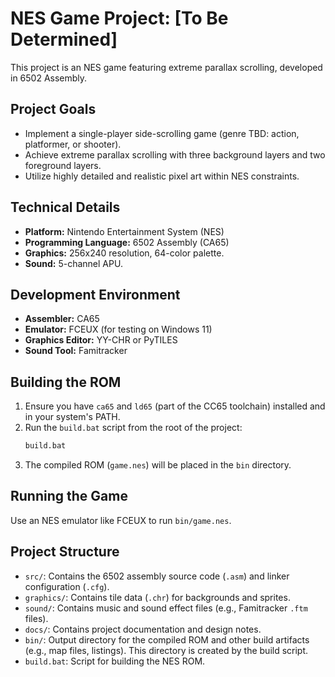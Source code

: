 # NES Game Project: [To Be Determined]

This project is an NES game featuring extreme parallax scrolling, developed in 6502 Assembly.

## Project Goals

- Implement a single-player side-scrolling game (genre TBD: action, platformer, or shooter).
- Achieve extreme parallax scrolling with three background layers and two foreground layers.
- Utilize highly detailed and realistic pixel art within NES constraints.

## Technical Details

- **Platform:** Nintendo Entertainment System (NES)
- **Programming Language:** 6502 Assembly (CA65)
- **Graphics:** 256x240 resolution, 64-color palette.
- **Sound:** 5-channel APU.

## Development Environment

- **Assembler:** CA65
- **Emulator:** FCEUX (for testing on Windows 11)
- **Graphics Editor:** YY-CHR or PyTILES
- **Sound Tool:** Famitracker

## Building the ROM

1.  Ensure you have `ca65` and `ld65` (part of the CC65 toolchain) installed and in your system's PATH.
2.  Run the `build.bat` script from the root of the project:
    ```bash
    build.bat
    ```
3.  The compiled ROM (`game.nes`) will be placed in the `bin` directory.

## Running the Game

Use an NES emulator like FCEUX to run `bin/game.nes`.

## Project Structure

- `src/`: Contains the 6502 assembly source code (`.asm`) and linker configuration (`.cfg`).
- `graphics/`: Contains tile data (`.chr`) for backgrounds and sprites.
- `sound/`: Contains music and sound effect files (e.g., Famitracker `.ftm` files).
- `docs/`: Contains project documentation and design notes.
- `bin/`: Output directory for the compiled ROM and other build artifacts (e.g., map files, listings). This directory is created by the build script.
- `build.bat`: Script for building the NES ROM.
